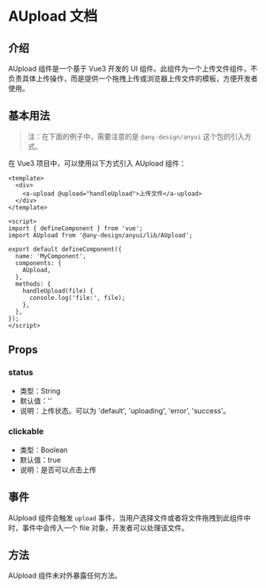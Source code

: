# AUpload 文档

## 介绍

AUpload 组件是一个基于 Vue3 开发的 UI 组件。此组件为一个上传文件组件，不负责具体上传操作，而是提供一个拖拽上传或浏览器上传文件的模板，方便开发者使用。

## 基本用法

> 注：在下面的例子中，需要注意的是 `@any-design/anyui` 这个包的引入方式。

在 Vue3 项目中，可以使用以下方式引入 AUpload 组件：

```
<template>
  <div>
    <a-upload @upload="handleUpload">上传文件</a-upload>
  </div>
</template>

<script>
import { defineComponent } from 'vue';
import AUpload from '@any-design/anyui/lib/AUpload';

export default defineComponent({
  name: 'MyComponent',
  components: {
    AUpload,
  },
  methods: {
    handleUpload(file) {
      console.log('file:', file);
    },
  },
});
</script>
```

## Props

### status

- 类型：String
- 默认值：''
- 说明：上传状态。可以为 'default', 'uploading', 'error', 'success'。

### clickable

- 类型：Boolean
- 默认值：true
- 说明：是否可以点击上传

## 事件

AUpload 组件会触发 `upload` 事件，当用户选择文件或者将文件拖拽到此组件中时，事件中会传入一个 file 对象，开发者可以处理该文件。

## 方法

AUpload 组件未对外暴露任何方法。